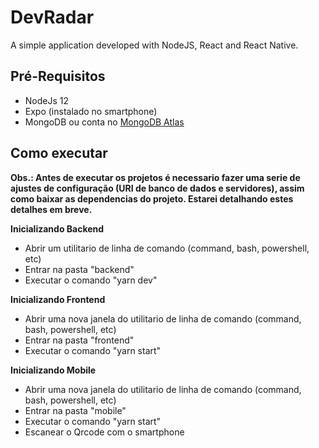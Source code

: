# DevRadar
A simple application developed with NodeJS, React and React Native.

## Pré-Requisitos

- NodeJs 12
- Expo (instalado no smartphone)
- MongoDB ou conta no [MongoDB Atlas](https://www.mongodb.com/cloud/atlas)

## Como executar

**Obs.: Antes de executar os projetos é necessario fazer uma serie de ajustes de configuração (URI de banco de dados e servidores), assim como baixar as dependencias do projeto. Estarei detalhando estes detalhes em breve.**

**Inicializando Backend**
- Abrir um utilitario de linha de comando (command, bash, powershell, etc)
- Entrar na pasta "backend"
- Executar o comando "yarn dev"

**Inicializando Frontend**
- Abrir uma nova janela do utilitario de linha de comando (command, bash, powershell, etc)
- Entrar na pasta "frontend"
- Executar o comando "yarn start"

**Inicializando Mobile**
- Abrir uma nova janela do utilitario de linha de comando (command, bash, powershell, etc)
- Entrar na pasta "mobile"
- Executar o comando "yarn start"
- Escanear o Qrcode com o smartphone
